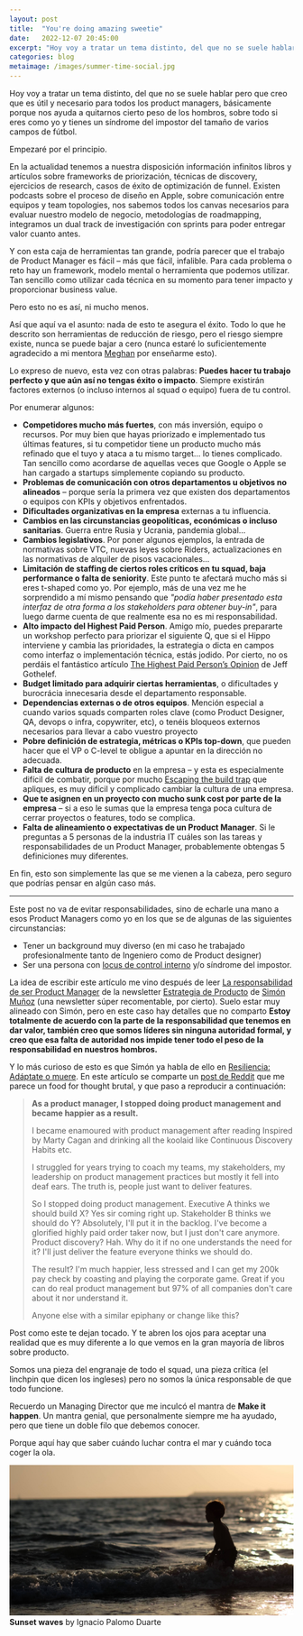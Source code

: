 ```yaml
---
layout: post
title:  "You're doing amazing sweetie"
date:   2022-12-07 20:45:00
excerpt: "Hoy voy a tratar un tema distinto, del que no se suele hablar pero que creo que es útil y necesario para todos los product managers, básicamente porque nos ayuda a quitarnos"
categories: blog
metaimage: /images/summer-time-social.jpg
---
```


Hoy voy a tratar un tema distinto, del que no se suele hablar pero que creo que es útil y necesario para todos los product managers, básicamente porque nos ayuda a quitarnos cierto peso de los hombros, sobre todo si eres como yo y tienes un síndrome del impostor del tamaño de varios campos de fútbol.

Empezaré por el principio.

En la actualidad tenemos a nuestra disposición información infinitos libros y artículos sobre frameworks de priorización, técnicas de discovery, ejercicios de research, casos de éxito de optimización de funnel. Existen podcasts sobre el proceso de diseño en Apple, sobre comunicación entre equipos y team topologies, nos sabemos todos los canvas necesarios para evaluar nuestro modelo de negocio, metodologías de roadmapping, integramos un dual track de investigación con sprints para poder entregar valor cuanto antes.

Y con esta caja de herramientas tan grande, podría parecer que el trabajo de Product Manager es fácil – más que fácil, infalible. Para cada problema o reto hay un framework, modelo mental o herramienta que podemos utilizar. Tan sencillo como utilizar cada técnica en su momento para tener impacto y proporcionar business value.

Pero esto no es así, ni mucho menos.

Así que aquí va el asunto: nada de esto te asegura el éxito. Todo lo que he descrito son herramientas de reducción de riesgo, pero el riesgo siempre existe, nunca se puede bajar a cero (nunca estaré lo suficientemente agradecido a mi mentora <a href="https://www.linkedin.com/in/meaghan-waters-4339055">Meghan</a> por enseñarme esto).

Lo expreso de nuevo, esta vez con otras palabras: <strong>Puedes hacer tu trabajo perfecto y que aún así no tengas éxito o impacto</strong>. Siempre existirán factores externos (o incluso internos al squad o equipo) fuera de tu control. 

Por enumerar algunos:
- <strong>Competidores mucho más fuertes</strong>, con más inversión, equipo o recursos. Por muy bien que hayas priorizado e implementado tus últimas features, si tu competidor tiene un producto mucho más refinado que el tuyo y ataca a tu mismo target... lo tienes complicado. Tan sencillo como acordarse de aquellas veces que Google o Apple se han cargado a startups simplemente copiando su producto.
- <strong>Problemas de comunicación con otros departamentos u objetivos no alineados</strong> – porque sería la primera vez que existen dos departamentos o equipos con KPIs y objetivos enfrentados.
- <strong>Dificultades organizativas en la empresa</strong> externas a tu influencia.
- <strong>Cambios en las circunstancias geopolíticas, económicas o incluso sanitarias</strong>. Guerra entre Rusia y Ucrania, pandemia global...
- <strong>Cambios legislativos</strong>. Por poner algunos ejemplos, la entrada de normativas sobre VTC, nuevas leyes sobre Riders, actualizaciones en las normativas de alquiler de pisos vacacionales... 
- <strong>Limitación de staffing de ciertos roles críticos en tu squad, baja performance o falta de seniority</strong>. Este punto te afectará mucho más si eres t-shaped como yo. Por ejemplo, más de una vez me he sorprendido a mí mismo pensando que <em>"podía haber presentado esta interfaz de otra forma a los stakeholders para obtener buy-in"</em>, para luego darme cuenta de que realmente esa no es mi responsabilidad.
- <strong>Alto impacto del Highest Paid Person</strong>. Amigo mío, puedes prepararte un workshop perfecto para priorizar el siguiente Q, que si el Hippo interviene y cambia las prioridades, la estrategia o dicta en campos como interfaz o implementación técnica, estás jodido. Por cierto, no os perdáis el fantástico artículo <a title="artículo sobre el rol de la opinión de la persona mejor pagada de la reunión" href="https://jeffgothelf.com/blog/highest-paid-persons-opinion/">The Highest Paid Person’s Opinion</a> de Jeff Gothelef.
- <strong>Budget limitado para adquirir ciertas herramientas</strong>, o dificultades y burocrácia innecesaria desde el departamento responsable. 
- <strong>Dependencias externas o de otros equipos</strong>. Mención especial a cuando varios squads comparten roles clave (como Product Designer, QA, devops o infra, copywriter, etc), o tenéis bloqueos externos necesarios para llevar a cabo vuestro proyecto
- <strong>Pobre definición de estrategia, métricas o KPIs top-down</strong>, que pueden hacer que el VP o C-level te obligue a apuntar en la dirección no adecuada.
- <strong>Falta de cultura de producto</strong> en la empresa – y esta es especialmente difícil de combatir, porque por mucho <a href="https://melissaperri.com/book" title="Enlace al libro Escaping the build trap de Melissa Perri">Escaping the build trap</a> que apliques, es muy difícil y complicado cambiar la cultura de una empresa.
- <strong>Que te asignen en un proyecto con mucho sunk cost por parte de la empresa</strong> – si a eso le sumas que la empresa tenga poca cultura de cerrar proyectos o features, todo se complica.
- <strong>Falta de alineamiento o expectativas de un Product Manager</strong>. Si le preguntas a 5 personas de la industria IT cuáles son las tareas y responsabilidades de un Product Manager, probablemente obtengas 5 definiciones muy diferentes.

En fin, esto son simplemente las que se me vienen a la cabeza, pero seguro que podrías pensar en algún caso más.

---

Este post no va de evitar responsabilidades, sino de echarle una mano a esos Product Managers como yo en los que se de algunas de las siguientes circunstancias:
- Tener un background muy diverso (en mi caso he trabajado profesionalmente tanto de Ingeniero como de Product designer)
- Ser una persona con <a title="Artículo sobre qué es el locus de control, Locus de control interno y externo" href="https://www.psiquion.com/blog/que-es-locus-control-locus-control-interno-externo">locus de control interno</a> y/o síndrome del impostor.

La idea de escribir este artículo me vino después de leer <a title="Artículo sobre la responsabilidad de ser Product Manager" href="https://www.estrategiadeproducto.com/p/la-responsabilidad-de-ser-product-manager">La responsabilidad de ser Product Manager</a> de la newsletter <a href="https://www.estrategiadeproducto.com/">Estrategia de Producto</a> de <a title="Cuenta de twitter de Simón Muñoz" href="https://twitter.com/simonvlc">Simón Muñoz</a> (una newsletter súper recomentable, por cierto). Suelo estar muy alineado con Simón, pero en este caso hay detalles que no comparto <strong>Estoy totalmente de acuerdo con la parte de la responsabilidad que tenemos en dar valor, también creo que somos líderes sin ninguna autoridad formal, y creo que esa falta de autoridad nos impide tener todo el peso de la responsabilidad en nuestros hombros.</strong>

Y lo más curioso de esto es que Simón ya habla de ello en <a href="https://www.estrategiadeproducto.com/p/resiliencia-adaptate-o-muere">Resiliencia: Adáptate o muere</a>. En este artículo se comparte un <a href="https://www.reddit.com/r/ProductManagement/comments/ya30re/as_a_product_manager_i_stopped_doing_product/">post de Reddit</a> que me parece un food for thought brutal, y que paso a reproducir a continuación:

> <p><strong>As a product manager, I stopped doing product management and became happier as a result.</strong></p>
> <p>I became enamoured with product management after reading Inspired by Marty Cagan and drinking all the koolaid like Continuous Discovery Habits etc.</p>
> <p>I struggled for years trying to coach my teams, my stakeholders, my leadership on product management practices but mostly it fell into deaf ears. The truth is, people just want to deliver features.</p>
> <p>So I stopped doing product management. Executive A thinks we should build X? Yes sir coming right up. Stakeholder B thinks we should do Y? Absolutely, I'll put it in the backlog. I've become a glorified highly paid order taker now, but I just don't care anymore. Product discovery? Hah. Why do it if no one understands the need for it? I'll just deliver the feature everyone thinks we should do.</p>
> <p>The result? I'm much happier, less stressed and I can get my 200k pay check by coasting and playing the corporate game. Great if you can do real product management but 97% of all companies don't care about it nor understand it.</p>
> <p>Anyone else with a similar epiphany or change like this?</p>

Post como este te dejan tocado. Y te abren los ojos para aceptar una realidad que es muy diferente a lo que vemos en la gran mayoría de libros sobre producto.

Somos una pieza del engranaje de todo el squad, una pieza crítica (el linchpin que dicen los ingleses) pero no somos la única responsable de que todo funcione. 

Recuerdo un Managing Director que me inculcó el mantra de <strong>Make it happen</strong>. Un mantra genial, que personalmente siempre me ha ayudado, pero que tiene un doble filo que debemos conocer.

Porque aquí hay que saber cuándo luchar contra el mar y cuándo toca coger la ola.

<p><img class="i-want-to-break-free" src="/images/summer-time.jpg" alt="Una foto a contra luz de Nacho jugando en la playa">
<span class="smaller-text"><strong>Sunset waves</strong> by Ignacio Palomo Duarte</span></p>